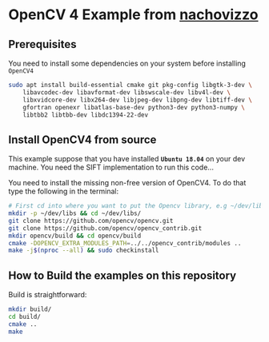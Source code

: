 # OpenCV 4 Example from [nachovizzo](https://github.com/nachovizzo/example_opencv)

## Prerequisites

You need to install some dependencies on your system before installing `OpenCV4`

```sh
sudo apt install build-essential cmake git pkg-config libgtk-3-dev \
    libavcodec-dev libavformat-dev libswscale-dev libv4l-dev \
    libxvidcore-dev libx264-dev libjpeg-dev libpng-dev libtiff-dev \
    gfortran openexr libatlas-base-dev python3-dev python3-numpy \
    libtbb2 libtbb-dev libdc1394-22-dev
```

## Install OpenCV4 from source

This example suppose that you have installed **`Ubuntu 18.04`** on your dev
machine. You need the SIFT implementation to run this code...

You need to install the missing non-free version of OpenCV4. To do that type the
following in the terminal:

```sh
# First cd into where you want to put the Opencv library, e.g ~/dev/libs/
mkdir -p ~/dev/libs && cd ~/dev/libs/
git clone https://github.com/opencv/opencv.git
git clone https://github.com/opencv/opencv_contrib.git
mkdir opencv/build && cd opencv/build
cmake -DOPENCV_EXTRA_MODULES_PATH=../../opencv_contrib/modules ..
make -j$(nproc --all) && sudo checkinstall
```

## How to Build the examples on this repository

Build is straightforward:

```sh
mkdir build/
cd build/
cmake ..
make
```

